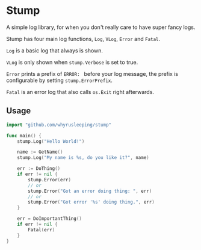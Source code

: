 # Stump
A simple log library, for when you don't really care to have super fancy logs.

Stump has four main log functions, `Log`, `VLog`, `Error` and `Fatal`.

`Log` is a basic log that always is shown.

`VLog` is only shown when `stump.Verbose` is set to true.

`Error` prints a prefix of `ERROR: ` before your log message,
the prefix is configurable by setting `stump.ErrorPrefix`.

`Fatal` is an error log that also calls `os.Exit` right afterwards.

## Usage

```go
import "github.com/whyrusleeping/stump"

func main() {
	stump.Log("Hello World!")

	name := GetName()
	stump.Log("My name is %s, do you like it?", name)

	err := DoThing()
	if err != nil {
		stump.Error(err)
		// or
		stump.Error("Got an error doing thing: ", err)
		// or
		stump.Error("Got error '%s' doing thing.", err)
	}

	err = DoImportantThing()
	if err != nil {
		Fatal(err)
	}
}
```
